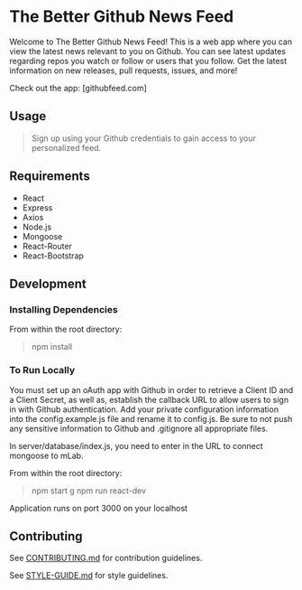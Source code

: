 # The Better Github News Feed
Welcome to The Better Github News Feed!  This is a web app where you can view the latest news relevant to you on Github.  You can see latest updates regarding repos you watch or follow or users that you follow.  Get the latest information on new releases, pull requests, issues, and more!

Check out the app: [githubfeed.com]

## Usage

> Sign up using your Github credentials to gain access to your personalized feed. 

## Requirements

- React
- Express
- Axios
- Node.js
- Mongoose
- React-Router
- React-Bootstrap

## Development

### Installing Dependencies

From within the root directory:

> npm install

### To Run Locally

You must set up an oAuth app with Github in order to retrieve a Client ID and a Client Secret, as well as, establish the callback URL to allow users to sign in with Github authentication.  Add your private configuration information into the config.example.js file and rename it to config.js.  Be sure to not push any sensitive information to Github and .gitignore all appropriate files.

In server/database/index.js, you need to enter in the URL to connect mongoose to mLab.  

From within the root directory:

> npm start
g
> npm run react-dev

Application runs on port 3000 on your localhost

## Contributing

See [CONTRIBUTING.md](https://github.com/abibring/better-github-news-feed/blob/master/CONTRIBUTING.md) for contribution guidelines.

See [STYLE-GUIDE.md](https://github.com/abibring/better-github-news-feed/blob/master/STYLE-GUIDE.md) for style guidelines.
